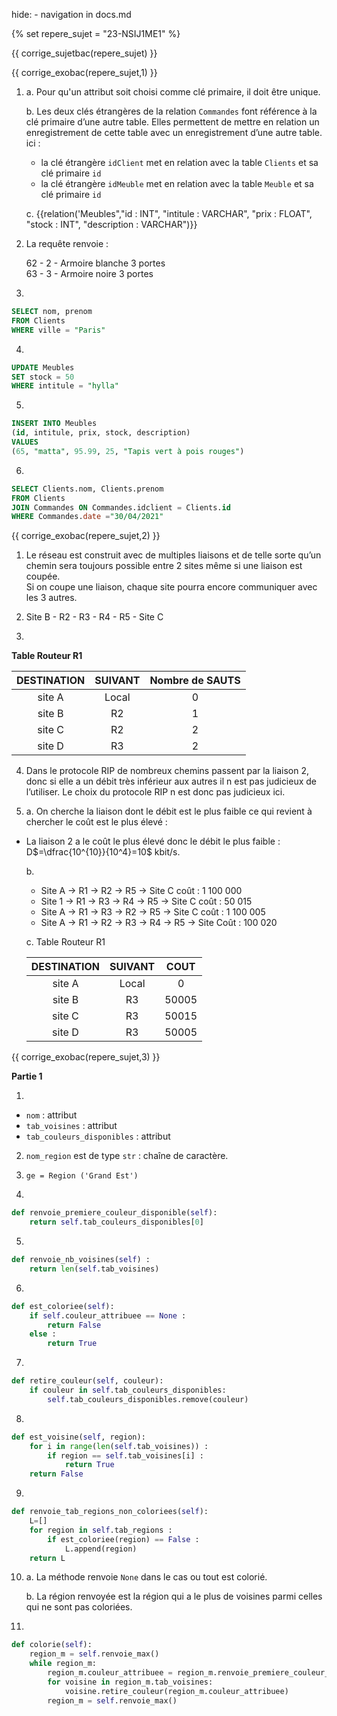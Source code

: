 hide: - navigation  in docs.md

{% set repere_sujet = "23-NSIJ1ME1" %}

{{ corrige_sujetbac(repere_sujet) }}


{{ corrige_exobac(repere_sujet,1) }}

1. 
    a. Pour qu'un attribut soit choisi comme clé primaire, il doit être unique.

    b. Les deux clés étrangères de la relation `Commandes` font référence à la clé primaire d’une autre table. Elles permettent de mettre en relation un enregistrement de cette table avec un enregistrement d’une autre table.  
    ici :  
    - la clé étrangère `idClient` met en relation avec la table `Clients` et sa clé primaire `id`  
    - la clé étrangère `idMeuble` met en relation avec la table `Meuble` et sa clé primaire `id` 


    c. {{relation('Meubles","id : INT", "intitule : VARCHAR", "prix : FLOAT", "stock : INT", "description : VARCHAR")}}

2.  La requête renvoie :  

    62 - 2 - Armoire blanche 3 portes  
    63 - 3 - Armoire noire 3 portes   

3. 

```sql
SELECT nom, prenom
FROM Clients
WHERE ville = "Paris"
```

4. 
```sql
UPDATE Meubles
SET stock = 50
WHERE intitule = "hylla"
```

5. 
```sql
INSERT INTO Meubles
(id, intitule, prix, stock, description)
VALUES
(65, "matta", 95.99, 25, "Tapis vert à pois rouges")
```

6. 
```sql
SELECT Clients.nom, Clients.prenom
FROM Clients
JOIN Commandes ON Commandes.idclient = Clients.id
WHERE Commandes.date ="30/04/2021"
```



{{ corrige_exobac(repere_sujet,2) }}

1.  Le réseau est construit avec de multiples liaisons et de telle sorte qu’un chemin sera toujours possible entre 2 sites même si une liaison est coupée.  
    Si on coupe une liaison, chaque site pourra encore communiquer avec les 3 autres. 

2.  Site B - R2 - R3 - R4 - R5 - Site C

3. 

**Table Routeur R1**  

|DESTINATION | SUIVANT | Nombre de SAUTS |
|:---:|:---:|:---:|
|site A | Local | 0 |
|site B | R2 | 1 |
|site C | R2 | 2 |
|site D | R3 | 2 |

4. Dans le protocole RIP de nombreux chemins passent par la liaison 2, donc si elle a un débit très inférieur aux autres il n est pas judicieux de l’utiliser.  Le choix du protocole RIP n est donc pas judicieux ici.

5.  a. On cherche la liaison dont le débit est le plus faible ce qui revient à chercher le coût est le plus élevé : 
- La liaison 2 a le coût le plus élevé donc le débit le plus faible : D$=\dfrac{10^{10}}{10^4}=10$ kbit/s.

    b. 
    - Site A → R1 → R2 → R5 → Site C coût : 1 100 000  
    - Site 1 → R1 → R3 → R4 → R5 → Site C coût : 50 015  
    - Site A → R1 → R3 → R2 → R5 → Site C coût : 1 100 005  
    - Site A → R1 → R2 → R3 → R4 → R5 → Site Coût : 100 020  


    c. 
    Table Routeur R1  

    |DESTINATION | SUIVANT | COUT |
    |:---:|:---:|:---:|
    |site A | Local | 0 |
    |site B | R3 | 50005 |
    |site C | R3 | 50015 |
    |site D | R3 | 50005 |

  


{{ corrige_exobac(repere_sujet,3) }}

**Partie 1**  


1.  
- `nom` : attribut  
- `tab_voisines` : attribut  
- `tab_couleurs_disponibles` : attribut


2. `nom_region` est de type `str` : chaîne de caractère.

3.  `ge = Region ('Grand Est')`

4. 
```python
def renvoie_premiere_couleur_disponible(self): 
    return self.tab_couleurs_disponibles[0]
```

5.  

```python
def renvoie_nb_voisines(self) :
    return len(self.tab_voisines)
```

6. 
```python
def est_coloriee(self): 
    if self.couleur_attribuee == None :
        return False
    else :
        return True
```

7. 
```python
def retire_couleur(self, couleur):
    if couleur in self.tab_couleurs_disponibles:
        self.tab_couleurs_disponibles.remove(couleur)
```

8.  
```python
def est_voisine(self, region):
    for i in range(len(self.tab_voisines)) :
        if region == self.tab_voisines[i] :
            return True
    return False
```

9. 
```python
def renvoie_tab_regions_non_coloriees(self): 
    L=[]
    for region in self.tab_regions :
        if est_coloriee(region) == False :
            L.append(region)
    return L
```

10. a. La méthode renvoie `None` dans le cas ou tout est colorié.

    b. La région renvoyée est la région qui a le plus de voisines parmi celles qui ne sont pas coloriées.


11. 
```python
def colorie(self):
    region_m = self.renvoie_max()
    while region_m:
        region_m.couleur_attribuee = region_m.renvoie_premiere_couleur_disponible()
        for voisine in region_m.tab_voisines:
            voisine.retire_couleur(region_m.couleur_attribuee)
        region_m = self.renvoie_max()
```
